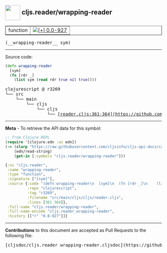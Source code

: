 ## <img width="48px" valign="middle" src="http://i.imgur.com/Hi20huC.png"> cljs.reader/wrapping-reader

 <table border="1">
<tr>

<td>function</td>
<td><a href="https://github.com/cljsinfo/cljs-api-docs/tree/0.0-927"><img valign="middle" alt="[+] 0.0-927" src="https://img.shields.io/badge/+-0.0--927-lightgrey.svg"></a> </td>
</tr>
</table>

 <samp>
(__wrapping-reader__ sym)<br>
</samp>

---





Source code:

```clj
(defn wrapping-reader
  [sym]
  (fn [rdr _]
    (list sym (read rdr true nil true))))
```

 <pre>
clojurescript @ r3269
└── src
    └── main
        └── cljs
            └── cljs
                └── <ins>[reader.cljs:361-364](https://github.com/clojure/clojurescript/blob/r3269/src/main/cljs/cljs/reader.cljs#L361-L364)</ins>
</pre>


---

__Meta__ - To retrieve the API data for this symbol:

```clj
;; from Clojure REPL
(require '[clojure.edn :as edn])
(-> (slurp "https://raw.githubusercontent.com/cljsinfo/cljs-api-docs/catalog/cljs-api.edn")
    (edn/read-string)
    (get-in [:symbols "cljs.reader/wrapping-reader"]))
```

```clj
{:ns "cljs.reader",
 :name "wrapping-reader",
 :type "function",
 :signature ["[sym]"],
 :source {:code "(defn wrapping-reader\n  [sym]\n  (fn [rdr _]\n    (list sym (read rdr true nil true))))",
          :repo "clojurescript",
          :tag "r3269",
          :filename "src/main/cljs/cljs/reader.cljs",
          :lines [361 364]},
 :full-name "cljs.reader/wrapping-reader",
 :full-name-encode "cljs.reader_wrapping-reader",
 :history [["+" "0.0-927"]]}

```

---

__Contributions__ to this document are accepted as Pull Requests to the following file:

 <pre>
[cljsdoc/cljs.reader_wrapping-reader.cljsdoc](https://github.com/cljsinfo/cljs-api-docs/blob/master/cljsdoc/cljs.reader_wrapping-reader.cljsdoc)
</pre>

